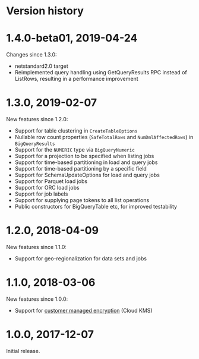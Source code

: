 # Version history

# 1.4.0-beta01, 2019-04-24

Changes since 1.3.0:

- netstandard2.0 target
- Reimplemented query handling using GetQueryResults RPC instead of ListRows,
  resulting in a performance improvement

# 1.3.0, 2019-02-07

New features since 1.2.0:

- Support for table clustering in `CreateTableOptions`
- Nullable row count properties (`SafeTotalRows` and `NumDmlAffectedRows`) in `BigQueryResults`
- Support for the `NUMERIC` type via `BigQueryNumeric`
- Support for a projection to be specified when listing jobs
- Support for time-based partitioning in load and query jobs
- Support for time-based partitioning by a specific field
- Support for SchemaUpdateOptions for load and query jobs
- Support for Parquet load jobs
- Support for ORC load jobs
- Support for job labels
- Support for supplying page tokens to all list operations
- Public constructors for BigQueryTable etc, for improved testability

# 1.2.0, 2018-04-09

New features since 1.1.0:

- Support for geo-regionalization for data sets and jobs

# 1.1.0, 2018-03-06

New features since 1.0.0:

- Support for [customer managed encryption](https://cloud.google.com/bigquery/docs/customer-managed-encryption)
  (Cloud KMS)

# 1.0.0, 2017-12-07

Initial release.
